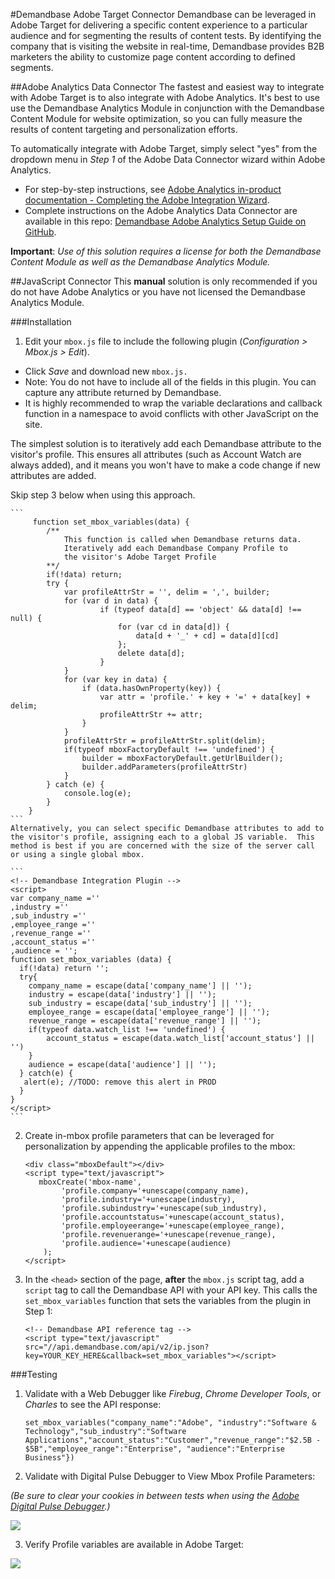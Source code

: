 #Demandbase Adobe Target Connector
Demandbase can be leveraged in Adobe Target for delivering a specific content experience to a particular audience and for segmenting the results of content tests.  By identifying the company that is visiting the website in real-time, Demandbase provides B2B marketers the ability to customize page content according to defined segments.

##Adobe Analytics Data Connector
The fastest and easiest way to integrate with Adobe Target is to also integrate with Adobe Analytics.  It's best to use use the Demandbase Analytics Module in conjunction with the Demandbase Content Module for website optimization, so you can fully measure the results of content targeting and personalization efforts.

To automatically integrate with Adobe Target, simply select "yes" from the dropdown menu in *Step 1* of the Adobe Data Connector wizard within Adobe Analytics.  

* For step-by-step instructions, see [Adobe Analytics in-product documentation - Completing the Adobe Integration Wizard](http://microsite.omniture.com/t2/help/en_US/connectors/demandbase/#Completing_the_Adobe_Integration_Wizard).
* Complete instructions on the Adobe Analytics Data Connector are available in this repo: [Demandbase Adobe Analytics Setup Guide on GitHub](https://github.com/demandbaselabs/demandbaselabs/tree/master/Adobe_Analytics#data-connector).

**Important**:  *Use of this solution requires a license for both the Demandbase Content Module as well as the Demandbase Analytics Module.*


##JavaScript Connector
This **manual** solution is only recommended if you do not have Adobe Analytics or you have not licensed the Demandbase Analytics Module.

###Installation
1. Edit your `mbox.js` file to include the following plugin (*Configuration > Mbox.js > Edit*).
  * Click *Save* and download new `mbox.js.`
  * Note: You do not have to include all of the fields in this plugin. You can capture any attribute returned by Demandbase.
  * It is highly recommended to wrap the variable declarations and callback function in a namespace to avoid conflicts with other JavaScript on the site.

The simplest solution is to iteratively add each Demandbase attribute to the visitor's profile.  This ensures all attributes (such as Account Watch are always added), and it means you won't have to make a code change if new attributes are added.

Skip step 3 below when using this approach.

    ```
         function set_mbox_variables(data) {
            /**
                This function is called when Demandbase returns data.
                Iteratively add each Demandbase Company Profile to
                the visitor's Adobe Target Profile
            **/
            if(!data) return;
            try {
                var profileAttrStr = '', delim = ',', builder;
                for (var d in data) {
                        if (typeof data[d] == 'object' && data[d] !== null) {
                            for (var cd in data[d]) {
                                data[d + '_' + cd] = data[d][cd]
                            };
                            delete data[d];
                        }
                }
                for (var key in data) {
                    if (data.hasOwnProperty(key)) {
                        var attr = 'profile.' + key + '=' + data[key] + delim;
                        profileAttrStr += attr;
                    }
                }
                profileAttrStr = profileAttrStr.split(delim);
                if(typeof mboxFactoryDefault !== 'undefined') {
                    builder = mboxFactoryDefault.getUrlBuilder();
                    builder.addParameters(profileAttrStr)
                }
            } catch (e) {
                console.log(e);
            }
        }
    ```
    Alternatively, you can select specific Demandbase attributes to add to the visitor's profile, assigning each to a global JS variable.  This method is best if you are concerned with the size of the server call or using a single global mbox.
    
    ```
    <!-- Demandbase Integration Plugin -->
    <script>
    var company_name =''
    ,industry =''
    ,sub_industry =''
    ,employee_range =''
    ,revenue_range =''
    ,account_status =''
    ,audience = '';
    function set_mbox_variables (data) {
      if(!data) return '';
      try{
        company_name = escape(data['company_name'] || '');
        industry = escape(data['industry'] || '');
        sub_industry = escape(data['sub_industry'] || '');
        employee_range = escape(data['employee_range'] || '');
        revenue_range = escape(data['revenue_range'] || '');
        if(typeof data.watch_list !== 'undefined') {
            account_status = escape(data.watch_list['account_status'] || '')
        }
        audience = escape(data['audience'] || '');
      } catch(e) {
       alert(e); //TODO: remove this alert in PROD
      }
    }
    </script>
    ```

2. Create in-mbox profile parameters that can be leveraged for personalization by appending the applicable profiles to the mbox:

    ```
    <div class="mboxDefault"></div>
    <script type="text/javascript">
       mboxCreate('mbox-name',
            'profile.company='+unescape(company_name),
            'profile.industry='+unescape(industry),
            'profile.subindustry='+unescape(sub_industry),
            'profile.accountstatus='+unescape(account_status),
            'profile.employeerange='+unescape(employee_range),
            'profile.revenuerange='+unescape(revenue_range),
            'profile.audience='+unescape(audience)
        );
    </script>
    ```
    
3. In the `<head>` section of the page, **after** the `mbox.js` script tag, add a `script` tag to call the Demandbase API with your API key.  This calls the `set_mbox_variables` function that sets the variables from the plugin in Step 1:

    ```
    <!-- Demandbase API reference tag -->
    <script type="text/javascript" src="//api.demandbase.com/api/v2/ip.json?key=YOUR_KEY_HERE&callback=set_mbox_variables"></script>
    ```
    
###Testing

1. Validate with a Web Debugger like *Firebug*, *Chrome Developer Tools*, or *Charles* to see the API response:

    ```
    set_mbox_variables("company_name":"Adobe", "industry":"Software & Technology","sub_industry":"Software Applications","account_status":"Customer","revenue_range":"$2.5B - $5B","employee_range":"Enterprise", "audience":"Enterprise Business"})
    ```

2. Validate with Digital Pulse Debugger to View Mbox Profile Parameters:

  *(Be sure to clear your cookies in between tests when using the [Adobe Digital Pulse Debugger](http://helpx.adobe.com/analytics/using/digitalpulse-debugger.html).)*

  <img src="https://www.evernote.com/shard/s100/sh/96538b23-5215-4789-acd5-2e4f9d334947/1dd704e9c99ebeb759aa50f2af221a49/deep/0/Screenshot%206/20/13%2011:53%20AM.jpg" />

3. Verify Profile variables are available in Adobe Target:

  <img src="https://www.evernote.com/shard/s100/sh/5fd377c8-8932-4262-b839-56355215c7b3/6afbe7310f930e4ad64dd758676e3560/deep/0/Screenshot6/20/1312:01PM.jpg" />


